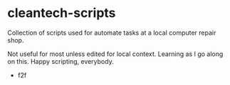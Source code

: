 # cleantech-scripts

Collection of scripts used for automate tasks at a local computer repair shop.

Not useful for most unless edited for local context. Learning as I go along on this. Happy scripting, everybody.

- f2f
